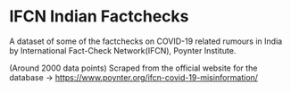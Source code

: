 # IFCN Indian Factchecks
A dataset of some of the factchecks on COVID-19 related rumours in India by International Fact-Check Network(IFCN), Poynter Institute.

(Around 2000 data points)
Scraped from the official website for the database -> https://www.poynter.org/ifcn-covid-19-misinformation/
